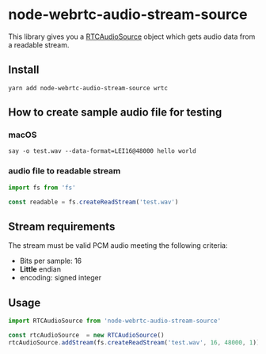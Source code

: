 # node-webrtc-audio-stream-source

This library gives you a [RTCAudioSource](https://github.com/node-webrtc/node-webrtc/blob/864bc136e8376c2e47ad5b206aa8c8568256a6b3/docs/nonstandard-apis.md#rtcaudiosource) object which gets audio data from a readable stream.


## Install

```
yarn add node-webrtc-audio-stream-source wrtc
```


## How to create sample audio file for testing

### macOS

```
say -o test.wav --data-format=LEI16@48000 hello world
```


### audio file to readable stream

```js
import fs from 'fs'

const readable = fs.createReadStream('test.wav')
```


## Stream requirements

The stream must be valid PCM audio meeting the following criteria:

- Bits per sample: 16
- **Little** endian
- encoding: signed integer


## Usage

```js
import RTCAudioSource from 'node-webrtc-audio-stream-source'

const rtcAudioSource  = new RTCAudioSource()
rtcAudioSource.addStream(fs.createReadStream('test.wav', 16, 48000, 1))
```
